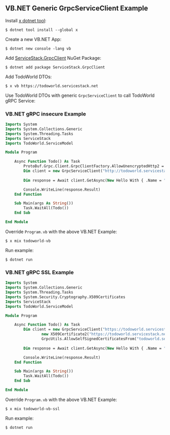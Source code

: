 
## VB.NET Generic GrpcServiceClient Example

Install [x dotnet tool](https://docs.servicestack.net/web-tool):
    
    $ dotnet tool install --global x 

Create a new VB.NET App:

    $ dotnet new console -lang vb

Add [ServiceStack.GrpcClient](https://www.nuget.org/packages/ServiceStack.GrpcClient) NuGet Package:

    $ dotnet add package ServiceStack.GrpcClient

Add TodoWorld DTOs:

    $ x vb https://todoworld.servicestack.net
    
Use TodoWorld DTOs with generic `GrpcServiceClient` to call TodoWorld gRPC Service:

### VB.NET gRPC insecure Example

```vb
Imports System
Imports System.Collections.Generic
Imports System.Threading.Tasks
Imports ServiceStack
Imports TodoWorld.ServiceModel

Module Program

    Async Function Todo() As Task
        ProtoBuf.Grpc.Client.GrpcClientFactory.AllowUnencryptedHttp2 = true
        Dim client = new GrpcServiceClient("http://todoworld.servicestack.net:5054")
        
        Dim response = Await client.GetAsync(New Hello With { .Name = "gRPC VB.NET" })

        Console.WriteLine(response.Result)
    End Function

    Sub Main(args As String())
        Task.WaitAll(Todo())
    End Sub

End Module
```

Override `Program.vb` with the above VB.NET Example: 

    $ x mix todoworld-vb

Run example:

    $ dotnet run

### VB.NET gRPC SSL Example

```vb
Imports System
Imports System.Collections.Generic
Imports System.Threading.Tasks
Imports System.Security.Cryptography.X509Certificates
Imports ServiceStack
Imports TodoWorld.ServiceModel

Module Program

    Async Function Todo() As Task
        Dim client = new GrpcServiceClient("https://todoworld.servicestack.net:50051", 
                new X509Certificate2("https://todoworld.servicestack.net/grpc.crt".GetBytesFromUrl()), 
                GrpcUtils.AllowSelfSignedCertificatesFrom("todoworld.servicestack.net"))
        
        Dim response = Await client.GetAsync(New Hello With { .Name = "gRPC VB.NET" })

        Console.WriteLine(response.Result)
    End Function

    Sub Main(args As String())
        Task.WaitAll(Todo())
    End Sub

End Module
```

Override `Program.vb` with the above VB.NET Example: 

    $ x mix todoworld-vb-ssl

Run example:

    $ dotnet run
